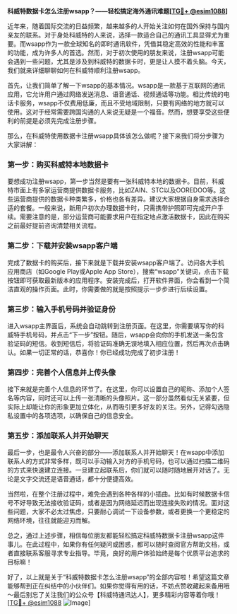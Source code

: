 **科威特数据卡怎么注册wsapp？——轻松搞定海外通讯难题[[TG💪+ @esim1088](https://t.me/s/esim1088)]**

近年来，随着国际交流的日益频繁，越来越多的人开始关注如何在国外保持与国内亲友的联系。对于身处科威特的人来说，选择一款适合自己的通讯工具显得尤为重要。而wsapp作为一款全球知名的即时通讯软件，凭借其稳定高效的性能和丰富的功能，成为许多人的首选。然而，对于初次使用的朋友来说，注册wsapp可能会遇到一些问题，尤其是涉及到科威特的数据卡时，更是让人摸不着头脑。今天，我们就来详细聊聊如何在科威特顺利注册wsapp。

首先，让我们简单了解一下wsapp的基本情况。wsapp是一款基于互联网的通讯应用，它允许用户通过网络发送消息、语音通话、视频通话等功能。相比传统的电话卡服务，wsapp不仅费用低廉，而且不受地域限制，只要有网络的地方就可以使用。这对于经常需要跨国沟通的人来说无疑是一个福音。然而，想要享受这些便利的前提是必须先完成注册步骤。

那么，在科威特使用数据卡注册wsapp具体该怎么做呢？接下来我们将分步骤为大家讲解：

### 第一步：购买科威特本地数据卡

要想成功注册wsapp，第一步当然是要有一张科威特本地的数据卡。目前，科威特市面上有多家运营商提供数据卡服务，比如ZAIN、STC以及OOREDOO等。这些运营商提供的数据卡种类繁多，价格也各有差异。建议大家根据自身需求选择合适的套餐。一般来说，新用户初次办理数据卡时，只需携带护照即可完成开户手续。需要注意的是，部分运营商可能要求用户在指定地点激活数据卡，因此在购买之前最好提前咨询清楚相关流程。

### 第二步：下载并安装wsapp客户端

完成了数据卡的购买后，接下来就是下载并安装wsapp客户端了。访问各大手机应用商店（如Google Play或Apple App Store），搜索“wsapp”关键词，点击下载按钮即可获取最新版本的应用程序。安装完成后，打开软件界面，你会看到一个简洁直观的操作页面。此时，你需要做的就是按照提示一步步进行后续设置。

### 第三步：输入手机号码并验证身份

进入wsapp主界面后，系统会自动跳转到注册页面。在这里，你需要填写你的科威特手机号码，并点击“下一步”按钮。随后，wsapp会向你的手机发送一条包含验证码的短信。收到短信后，将验证码准确无误地填入相应位置，然后再次点击确认。如果一切正常的话，恭喜你！你已经成功完成了初步注册！

### 第四步：完善个人信息并上传头像

接下来就是完善个人信息的环节了。在这里，你可以设置自己的昵称、添加个人签名等内容，同时还可以上传一张清晰的头像照片。这一部分虽然看似无关紧要，但实际上却能让你的形象更加立体化，从而吸引更多好友的关注。另外，记得勾选隐私设置中的各项选项，以确保自己的信息安全。

### 第五步：添加联系人并开始聊天

最后一步，也是最令人兴奋的部分——添加联系人并开始聊天！在wsapp中添加联系人的方式非常多样，既可以手动输入对方的手机号码，也可以通过扫描二维码的方式来快速建立连接。一旦建立起联系后，你们就可以随时随地展开对话了。无论是文字交流还是语音通话，都十分便捷高效。

当然啦，在整个注册过程中，难免会遇到各种各样的小插曲。比如有时候数据卡信号不好导致无法接收验证码，或者是因为网络延迟而出现连接失败的情况。面对这些问题，大家不必太过焦虑，只要耐心调试一下设备参数，或者更换一个更稳定的网络环境，往往就能迎刃而解。

总之，通过上述步骤，相信每位朋友都能轻松搞定科威特数据卡注册wsapp这件事儿。在此过程中，如果你有任何疑问或困惑，都可以随时查阅官方帮助文档，或者直接联系客服寻求专业指导。毕竟，良好的用户体验始终是每个优质平台追求的目标嘛！

好了，以上就是关于“科威特数据卡怎么注册wsapp”的全部内容啦！希望这篇文章能够帮到正在纠结中的小伙伴们。如果你觉得有用的话，不妨点赞收藏起来备用哦～最后别忘了关注我们的公众号【科威特通讯达人】，更多精彩内容等着你哦！[[TG💪+ @esim1088](https://t.me/s/esim1088) ![Image](https://i.postimg.cc/4NQfJmqS/Snipaste-2025-05-13-00-14-12.png)]